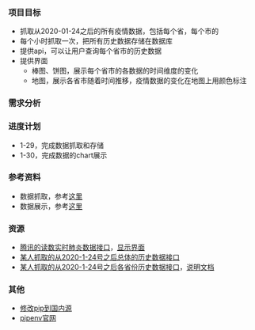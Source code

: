 ### 项目目标
- 抓取从2020-01-24之后的所有疫情数据，包括每个省，每个市的
- 每个小时抓取一次，把所有历史数据存储在数据库
- 提供api，可以让用户查询每个省市的历史数据
- 提供界面
  - 棒图、饼图，展示每个省市的各数据的时间维度的变化
  - 地图，展示各省市随着时间推移，疫情数据的变化在地图上用颜色标注

### 需求分析


### 进度计划
- 1-29，完成数据抓取和存储
- 1-30，完成数据的chart展示


### 参考资料
- 数据抓取，参考[这里](https://github.com/BlankerL/DXY-2019-nCoV-Crawler)
- 数据展示，参考[这里](https://blog.csdn.net/xufive/article/details/104093197)

### 资源
- [腾讯的读数实时肺炎数据接口](https://service-f9fjwngp-1252021671.bj.apigw.tencentcs.com/release/pneumonia)，[显示界面](https://news.qq.com/zt2020/page/feiyan.htm#charts)
- [某人抓取的从2020-1-24号之后总体的历史数据接口](https://lab.isaaclin.cn/nCoV/api/overall?latest=0)
- [某人抓取的从2020-1-24号之后各省份历史数据接口](https://lab.isaaclin.cn/nCoV/api/area?latest=0)，[说明文档](https://lab.isaaclin.cn/nCoV/)


### 其他
- [修改pip到国内源](https://www.cnblogs.com/schut/p/10410087.html)
- [pipenv官网](https://github.com/pypa/pipenv)